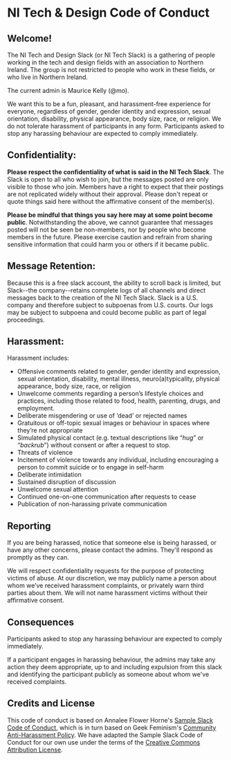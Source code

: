 NI Tech & Design Code of Conduct
================================

Welcome!
--------

The NI Tech and Design Slack (or NI Tech Slack) is a gathering of people working in the tech and design fields with an association to Northern Ireland. The group is not restricted to people who work in these fields, or who live in Northern Ireland.

The current admin is Maurice Kelly (@mo).

We want this to be a fun, pleasant, and harassment-free experience for everyone, regardless of gender, gender identity and expression, sexual orientation, disability, physical appearance, body size, race, or religion. We do not tolerate harassment of participants in any form. Participants asked to stop any harassing behaviour are expected to comply immediately.

Confidentiality:
----------------

**Please respect the confidentiality of what is said in the NI Tech Slack**. The Slack is open to all who wish to join, but the messages posted are only visible to those who join. Members have a right to expect that their postings are not replicated widely without their approval. Please don't repeat or quote things said here without the affirmative consent of the member(s).

**Please be mindful that things you say here may at some point become public**. Notwithstanding the above, we cannot guarantee that messages posted will not be seen be non-members, nor by people who become members in the future. Please exercise caution and refrain from sharing sensitive information that could harm you or others if it became public.

Message Retention:
------------------

Because this is a free slack account, the ability to scroll back is limited, but Slack--the company--retains complete logs of all channels and direct messages back to the creation of the NI Tech Slack. Slack is a U.S. company and therefore subject to subpoenas from U.S. courts. Our logs may be subject to subpoena and could become public as part of legal proceedings.

Harassment:
-----------

Harassment includes:

* Offensive comments related to gender, gender identity and expression, sexual orientation, disability, mental illness, neuro(a)typicality, physical appearance, body size, race, or religion
* Unwelcome comments regarding a person’s lifestyle choices and practices, including those related to food, health, parenting, drugs, and employment.
* Deliberate misgendering or use of ‘dead’ or rejected names
* Gratuitous or off-topic sexual images or behaviour in spaces where they’re not appropriate
* Simulated physical contact (e.g. textual descriptions like “*hug*” or “*backrub*”) without consent or after a request to stop.
* Threats of violence
* Incitement of violence towards any individual, including encouraging a person to commit suicide or to engage in self-harm
* Deliberate intimidation
* Sustained disruption of discussion
* Unwelcome sexual attention
* Continued one-on-one communication after requests to cease
* Publication of non-harassing private communication

Reporting
---------

If you are being harassed, notice that someone else is being harassed, or have any other concerns, please contact the admins. They'll respond as promptly as they can.

We will respect confidentiality requests for the purpose of protecting victims of abuse. At our discretion, we may publicly name a person about whom we’ve received harassment complaints, or privately warn third parties about them. We will not name harassment victims without their affirmative consent.

Consequences
------------

Participants asked to stop any harassing behaviour are expected to comply immediately.

If a participant engages in harassing behaviour, the admins may take any action they deem appropriate, up to and including expulsion from this slack and identifying the participant publicly as someone about whom we've received complaints.

Credits and License
--------------------

This code of conduct is based on Annalee Flower Horne's [Sample Slack Code of Conduct](https://gist.github.com/annalee/2cddeff11357c3a8a613583ebca4dc17), which is in turn based on Geek Feminism's [Community Anti-Harassment Policy](http://geekfeminism.wikia.com/wiki/Community_anti-harassment/Policy). We have adapted the Sample Slack Code of Conduct for our own use under the terms of the [Creative Commons Attribution License](https://creativecommons.org/licenses/by/4.0/).
